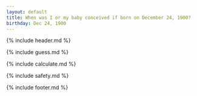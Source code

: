 ```yaml
---
layout: default
title: When was I or my baby conceived if born on December 24, 1900?
birthday: Dec 24, 1900
---
```


{% include header.md %}

{% include guess.md %}

{% include calculate.md %}

{% include safety.md %}

{% include footer.md %}



